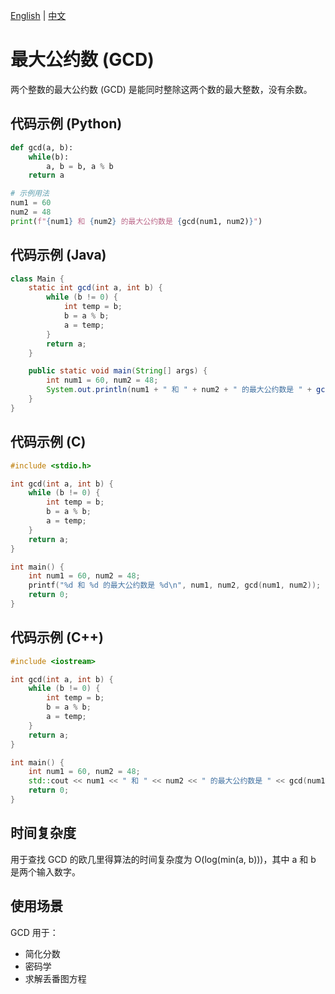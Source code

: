 [English](Greatest%20Common%20Divisor.md) | [中文](Greatest%20Common%20Divisor_cn.md)

# 最大公约数 (GCD)

两个整数的最大公约数 (GCD) 是能同时整除这两个数的最大整数，没有余数。

## 代码示例 (Python)

```python
def gcd(a, b):
    while(b):
        a, b = b, a % b
    return a

# 示例用法
num1 = 60
num2 = 48
print(f"{num1} 和 {num2} 的最大公约数是 {gcd(num1, num2)}")
```

## 代码示例 (Java)

```java
class Main {
    static int gcd(int a, int b) {
        while (b != 0) {
            int temp = b;
            b = a % b;
            a = temp;
        }
        return a;
    }

    public static void main(String[] args) {
        int num1 = 60, num2 = 48;
        System.out.println(num1 + " 和 " + num2 + " 的最大公约数是 " + gcd(num1, num2));
    }
}
```

## 代码示例 (C)

```c
#include <stdio.h>

int gcd(int a, int b) {
    while (b != 0) {
        int temp = b;
        b = a % b;
        a = temp;
    }
    return a;
}

int main() {
    int num1 = 60, num2 = 48;
    printf("%d 和 %d 的最大公约数是 %d\n", num1, num2, gcd(num1, num2));
    return 0;
}
```

## 代码示例 (C++)

```cpp
#include <iostream>

int gcd(int a, int b) {
    while (b != 0) {
        int temp = b;
        b = a % b;
        a = temp;
    }
    return a;
}

int main() {
    int num1 = 60, num2 = 48;
    std::cout << num1 << " 和 " << num2 << " 的最大公约数是 " << gcd(num1, num2) << std::endl;
    return 0;
}
```

## 时间复杂度

用于查找 GCD 的欧几里得算法的时间复杂度为 O(log(min(a, b)))，其中 a 和 b 是两个输入数字。

## 使用场景

GCD 用于：

*   简化分数
*   密码学
*   求解丢番图方程
